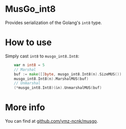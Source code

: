 # MusGo_int8
Provides serialization of the Golang's `int8` type.

# How to use
Simply cast `int8` to `musgo_int8.Int8`:
```go
	var n int8 = 5
	// Marshal
	buf := make([]byte, musgo_int8.Int8(n).SizeMUS())
	musgo_int8.Int8(n).MarshalMUS(buf)
	// Unmarshal
	(*musgo_int8.Int8)(&n).UnmarshalMUS(buf)
```

# More info
You can find at [github.com/ymz-ncnk/musgo](https://github.com/ymz-ncnk/musgo).

